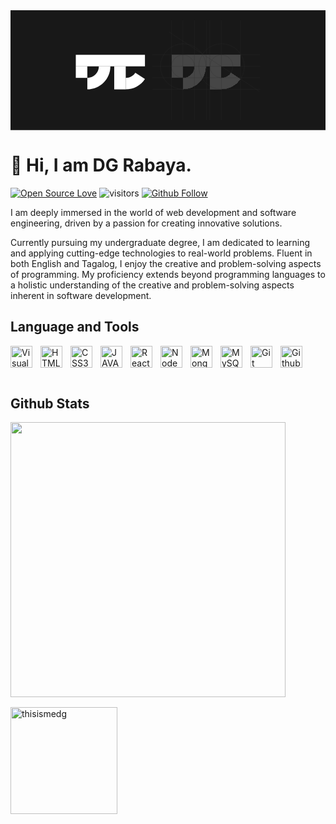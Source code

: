 <svg width="820" height="312" viewBox="0 0 820 312" fill="none" xmlns="http://www.w3.org/2000/svg">
<rect width="820" height="312" fill="#181818"/>
<g filter="url(#filter0_d_41_88)">
<path fill-rule="evenodd" clip-rule="evenodd" d="M599 116V146H549L549 176C559.442 176 568.639 170.665 574.012 162.572L599.018 179.14C593.546 187.398 586.114 194.173 577.386 198.86C568.659 203.547 558.906 206 549 206H519V146H509C509 153.879 507.448 161.681 504.433 168.961C501.417 176.241 496.998 182.855 491.426 188.426C485.855 193.998 479.241 198.417 471.961 201.433C464.681 204.448 456.879 206 449 206V176C465.569 176 479 162.569 479 146H449V176H419V146V116H599Z" fill="white" fill-opacity="0.2" shape-rendering="crispEdges"/>
</g>
<line x1="369" y1="115.75" x2="650" y2="115.75" stroke="#303030" stroke-width="0.5"/>
<line x1="369" y1="145.75" x2="650" y2="145.75" stroke="#303030" stroke-width="0.5"/>
<line x1="369" y1="175.75" x2="650" y2="175.75" stroke="#303030" stroke-width="0.5"/>
<line x1="369" y1="205.75" x2="650" y2="205.75" stroke="#303030" stroke-width="0.5"/>
<line x1="413.137" y1="56.7912" x2="647.849" y2="211.295" stroke="#303030" stroke-width="0.5"/>
<line x1="418.75" y1="286" x2="418.75" y2="26" stroke="#303030" stroke-width="0.5"/>
<line x1="448.75" y1="286" x2="448.75" y2="26" stroke="#303030" stroke-width="0.5"/>
<line x1="478.75" y1="286" x2="478.75" y2="26" stroke="#303030" stroke-width="0.5"/>
<line x1="509.75" y1="286" x2="509.75" y2="26" stroke="#303030" stroke-width="0.5"/>
<line x1="518.75" y1="286" x2="518.75" y2="26" stroke="#303030" stroke-width="0.5"/>
<line x1="548.75" y1="286" x2="548.75" y2="26" stroke="#303030" stroke-width="0.5"/>
<line x1="598.75" y1="286" x2="598.75" y2="26" stroke="#303030" stroke-width="0.5"/>
<circle cx="449.5" cy="146.5" r="59.25" stroke="#303030" stroke-width="0.5"/>
<circle cx="449" cy="146" r="29.75" stroke="#303030" stroke-width="0.5"/>
<circle cx="549.5" cy="146.5" r="59.25" stroke="#303030" stroke-width="0.5"/>
<circle cx="549" cy="146" r="29.75" stroke="#303030" stroke-width="0.5"/>
<rect width="30" height="30" transform="matrix(-1 0 0 1 200 146)" fill="white"/>
<path fill-rule="evenodd" clip-rule="evenodd" d="M200 176C216.569 176 230 162.569 230 146H260C260 153.879 258.448 161.681 255.433 168.961C252.417 176.241 247.998 182.855 242.426 188.426C236.855 193.998 230.241 198.417 222.961 201.433C215.681 204.448 207.879 206 200 206L200 176Z" fill="white"/>
<rect width="30" height="60" transform="matrix(-1 0 0 1 300 146)" fill="white"/>
<rect width="30" height="180" transform="matrix(0 -1 -1 0 350 146)" fill="white"/>
<path fill-rule="evenodd" clip-rule="evenodd" d="M325.012 162.572C319.639 170.665 310.442 176 300 176C300 176 300 176 300 176L299.999 206C309.906 206 319.658 203.547 328.386 198.86C337.114 194.173 344.546 187.398 350.018 179.14L325.012 162.572Z" fill="white"/>
<defs>
<filter id="filter0_d_41_88" x="414" y="115" width="190.018" height="100" filterUnits="userSpaceOnUse" color-interpolation-filters="sRGB">
<feFlood flood-opacity="0" result="BackgroundImageFix"/>
<feColorMatrix in="SourceAlpha" type="matrix" values="0 0 0 0 0 0 0 0 0 0 0 0 0 0 0 0 0 0 127 0" result="hardAlpha"/>
<feMorphology radius="5" operator="erode" in="SourceAlpha" result="effect1_dropShadow_41_88"/>
<feOffset dy="4"/>
<feGaussianBlur stdDeviation="5"/>
<feComposite in2="hardAlpha" operator="out"/>
<feColorMatrix type="matrix" values="0 0 0 0 0 0 0 0 0 0 0 0 0 0 0 0 0 0 0.25 0"/>
<feBlend mode="normal" in2="BackgroundImageFix" result="effect1_dropShadow_41_88"/>
<feBlend mode="normal" in="SourceGraphic" in2="effect1_dropShadow_41_88" result="shape"/>
</filter>
</defs>
</svg>


# 👋 Hi, I am DG Rabaya.
[![Open Source Love](https://badges.frapsoft.com/os/v1/open-source.svg?v=102)](https://github.com/ellerbrock/open-source-badge/) ![visitors](https://vbr.wocr.tk/badge?page_id=thisismedg.thisismedg&color=00cf00&style=flat-square) [![Github Follow](https://img.shields.io/github/followers/thisismedg?label=Follow%20Me&style=social)](https://github.com/thisismedg)

I am deeply immersed in the world of web development and software engineering, driven by a passion for creating innovative solutions.

Currently pursuing my undergraduate degree, I am dedicated to learning and applying cutting-edge technologies to real-world problems. Fluent in both English and Tagalog, I enjoy the creative and problem-solving aspects of programming. My proficiency extends beyond programming languages to a holistic understanding of the creative and problem-solving aspects inherent in software development. 


## Language and Tools

<div class="display: grid; grid-template-columns: 1fr 1fr; grid-gap: 2rem;">
<img align="left" alt="Visual Studio Code" width="35px" src="https://cdn.jsdelivr.net/gh/devicons/devicon/icons/vscode/vscode-original.svg" style="padding-right:10px;" />
<img align="left" alt="HTML5" width="35px" src="https://cdn.jsdelivr.net/gh/devicons/devicon/icons/html5/html5-original.svg" style="padding-right:10px;" />
<img align="left" alt="CSS3" width="35px" src="https://cdn.jsdelivr.net/gh/devicons/devicon/icons/css3/css3-original.svg" style="padding-right:10px;" />
<img align="left" alt="JAVASCRIPT" width="35px" src="https://cdn.jsdelivr.net/gh/devicons/devicon/icons/javascript/javascript-original.svg" style="padding-right:10px;" />
<img align="left" alt="React" width="35px" src="https://cdn.jsdelivr.net/gh/devicons/devicon/icons/react/react-original.svg" style="padding-right:10px;" />
<img align="left" alt="NodeJS" width="35px" src="https://cdn.jsdelivr.net/gh/devicons/devicon/icons/nodejs/nodejs-original.svg" style="padding-right:10px;" />
<img align="left" alt="MongoDB" width="35px" src="https://cdn.jsdelivr.net/gh/devicons/devicon/icons/mongodb/mongodb-original.svg" style="padding-right:10px;" />
<img align="left" alt="MySQL" width="35px" src="https://cdn.jsdelivr.net/gh/devicons/devicon/icons/mysql/mysql-original.svg" style="padding-right:10px;" />
<img align="left" alt="Git" width="35px" src="https://cdn.jsdelivr.net/gh/devicons/devicon/icons/git/git-original.svg" style="padding-right:10px;" />
<img align="left" alt="Github" width="35px" src="https://user-images.githubusercontent.com/3369400/139447912-e0f43f33-6d9f-45f8-be46-2df5bbc91289.png" style="padding-right:10px;" />
</div>

<br />
<br />
<br />

## Github Stats

<div style="display: grid; grid-template-columns: 1fR; grid-gap: 1rem;">
<a href="https://stats.dooboo.io/api/github-stats-advanced?login=thisismedg"><img src="https://stats.dooboo.io/api/github-stats-advanced?v2&login=thisismedg" width="440" /></a>
<img src="https://github-readme-streak-stats.herokuapp.com/?v2&user=thisismedg&theme=material-palenight&hide_border=false&v2" alt="thisismedg" height="171"/>
</div>

